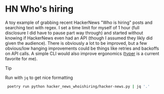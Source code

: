 # HN Who's hiring

A toy example of grabbing recent HackerNews "Who is hiring" posts and searching text with regex. I set a time limit for myself of 1 hour (full disclosure I did have to pause part way through) and started without knowing if HackerNews even had an API (though I assumed they likly did given the audience). There is obviously a lot to be improved, but a few obvious/low hanging improvements could be things like retries and backoffs on API calls. A simple CLI would also improve ergonomics ([typer] is a current favorite for me).

> [!TIP]
> Run with `jq` to get nice formatting
> ```bash
>  poetry run python hacker_news_whoishiring/hacker-news.py | jq '.'
> ```

[typer]: https://typer.tiangolo.com
